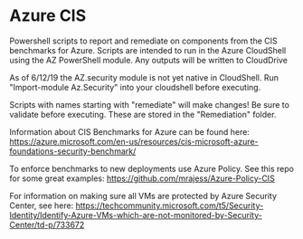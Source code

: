 # Azure CIS
Powershell scripts to report and remediate on components from the CIS benchmarks for Azure.
Scripts are intended to run in the Azure CloudShell using the AZ PowerShell module. Any outputs will be written to CloudDrive

As of 6/12/19 the AZ.security module is not yet native in CloudShell. Run "Import-module Az.Security" into your cloudshell before executing.

Scripts with names starting with "remediate" will make changes! Be sure to validate before executing. These are stored in the "Remediation" folder. 

Information about CIS Benchmarks for Azure can be found here: https://azure.microsoft.com/en-us/resources/cis-microsoft-azure-foundations-security-benchmark/

To enforce benchmarks to new deployments use Azure Policy. See this repo for some great examples: https://github.com/mrajess/Azure-Policy-CIS

For information on making sure all VMs are protected by Azure Security Center, see here: https://techcommunity.microsoft.com/t5/Security-Identity/Identify-Azure-VMs-which-are-not-monitored-by-Security-Center/td-p/733672 
